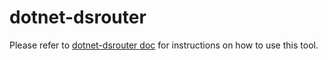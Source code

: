# dotnet-dsrouter

Please refer to [dotnet-dsrouter doc](../../../documentation/dotnet-dsrouter-instructions.md) for instructions on how to use this tool.